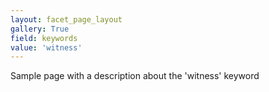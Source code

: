 ```yaml
---
layout: facet_page_layout
gallery: True
field: keywords
value: 'witness'
---
```


Sample page with a description about the 'witness' keyword